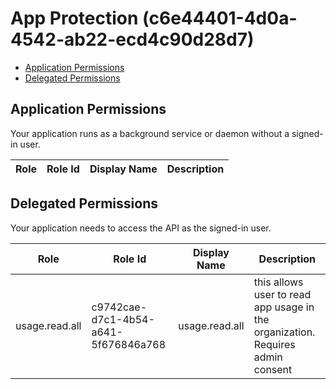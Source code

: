 # App Protection (c6e44401-4d0a-4542-ab22-ecd4c90d28d7)
- [Application Permissions](#application-permissions)
- [Delegated Permissions](#delegated-permissions)

## Application Permissions
Your application runs as a background service or daemon without a signed-in user.

| Role | Role Id | Display Name | Description |
|---|---|---|---|

## Delegated Permissions
Your application needs to access the API as the signed-in user. 

| Role | Role Id | Display Name | Description |
|---|---|---|---|
| usage.read.all | c9742cae-d7c1-4b54-a641-5f676846a768 | usage.read.all | this allows user to read app usage in the organization. Requires admin consent |

